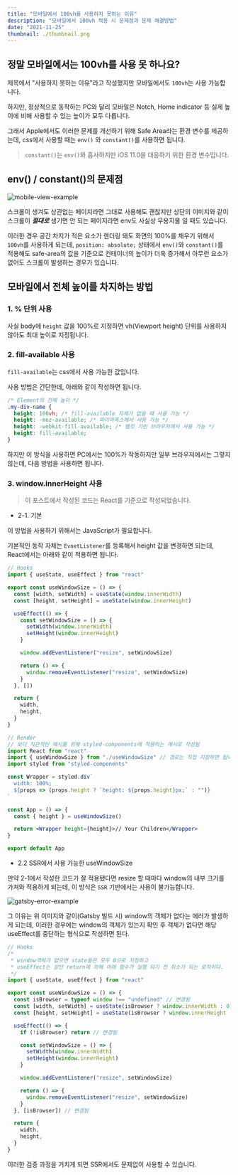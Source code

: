 ```yaml
---
title: "모바일에서 100vh를 사용하지 못하는 이유"
description: "모바일에서 100vh 적용 시 문제점과 문제 해결방법"
date: "2021-11-25"
thumbnail: ./thumbnail.png
---
```


## 정말 모바일에서는 100vh를 사용 못 하나요?

제목에서 "사용하지 못하는 이유"라고 작성했지만 모바일에서도 `100vh`는 사용 가능합니다.

하지만, 정상적으로 동작하는 PC와 달리 모바일은 Notch, Home indicator 등 실제 높이에 비해 사용할 수 있는 높이가 모두 다릅니다.

그래서 Apple에서도 이러한 문제를 개선하기 위해 Safe Area라는 환경 변수를 제공하는데, css에서 사용할 때는 `env()` 와 `constant()`를 사용하면 됩니다.

> `constant()`는 `env()`와 흡사하지만 iOS 11.0을 대응하기 위한 환경 변수입니다.

## env() / constant()의 문제점

![mobile-view-example](./mobile-view-example.png)

스크롤이 생겨도 상관없는 페이지라면 그대로 사용해도 괜찮지만 상단의 이미지와 같이 스크롤이 **_절대로_** 생기면 안 되는 페이지라면 env도 사실상 무용지물 일 때도 있습니다.

이러한 경우 공간 차지가 적은 요소가 렌더링 돼도 화면의 100%를 채우기 위해서 `100vh`를 사용하게 되는데, `position: absolute;` 상태에서 `env()`와 `constant()`를 적용해도 safe-area의 값을 기준으로 컨테이너의 높이가 더욱 증가해서 아무런 요소가 없어도 스크롤이 발생하는 경우가 있습니다.

## 모바일에서 전체 높이를 차지하는 방법

### 1. % 단위 사용

사실 body에 `height` 값을 100%로 지정하면 vh(Viewport height) 단위를 사용하지 않아도 최대 높이로 지정됩니다.

### 2. fill-available 사용

`fill-available`는 css에서 사용 가능한 값입니다.

사용 방법은 간단한데, 아래와 같이 작성하면 됩니다.

```css
/* Element의 전체 높이 */
.my-div-name {
  height: 100vh; /* fill-available 자체가 없을 때 사용 가능 */
  height: -moz-available; /* 파이어폭스에서 사용 가능 */
  height: -webkit-fill-available; /* 웹킷 기반 브라우저에서 사용 가능 */
  height: fill-available;
}
```

하지만 이 방식을 사용하면 PC에서는 100%가 작동하지만 일부 브라우저에서는 그렇지 않는데, 다음 방법을 사용하면 됩니다.

### 3. window.innerHeight 사용

> 이 포스트에서 작성된 코드는 React를 기준으로 작성되었습니다.

- 2-1. 기본

이 방법을 사용하기 위해서는 JavaScript가 필요합니다.

기본적인 동작 자체는 `EvnetListener`를 등록해서 height 값을 변경하면 되는데, React에서는 아래와 같이 적용하면 됩니다.

```jsx
// Hooks
import { useState, useEffect } from "react"

export const useWindowSize = () => {
  const [width, setWidth] = useState(window.innerWidth)
  const [height, setHeight] = useState(window.innerHeight)

  useEffect(() => {
    const setWindowSize = () => {
      setWidth(window.innerWidth)
      setHeight(window.innerHeight)
    }

    window.addEventListener("resize", setWindowSize)

    return () => {
      window.removeEventListener("resize", setWindowSize)
    }
  }, [])

  return {
    width,
    height,
  }
}
```

```jsx
// Render
// 보다 직관적인 예시를 위해 styled-components에 적용하는 예시로 작성됨
import React from "react"
import { useWindowSize } from "./useWindowSize" // 경로는 직접 지정하면 됩니다.
import styled from "styled-components"

const Wrapper = styled.div`
  width: 100%;
  ${props => (props.height ? `height: ${props.height}px;` : "")}
`

const App = () => {
  const { height } = useWindowSize()

  return <Wrapper height={height}>// Your Children</Wrapper>
}

export default App
```

- 2.2 SSR에서 사용 가능한 useWindowSize

만약 2-1에서 작성한 코드가 잘 적용됐다면 resize 할 때마다 window의 내부 크기를 가져와 적용하게 되는데, 이 방식은 `SSR` 기반에서는 사용이 불가능합니다.

![gatsby-error-example](./gatsby-error-example.png)

그 이유는 위 이미지와 같이(Gatsby 빌드 시) window의 객체가 없다는 에러가 발생하게 되는데, 이러한 경우에는 window의 객체가 있는지 확인 후 객체가 없다면 해당 useEffect를 중단하는 형식으로 작성하면 된다.

```jsx
// Hooks
/*
 * window객체가 없으면 state들은 모두 0으로 지정하고
 * useEffect는 상단 return에 의해 아래 함수가 실행 되기 전 취소가 되는 로직이다.
 */
import { useState, useEffect } from "react"

export const useWindowSize = () => {
  const isBrowser = typeof window !== "undefined" // 변경됨
  const [width, setWidth] = useState(isBrowser ? window.innerWidth : 0) // 변경됨
  const [height, setHeight] = useState(isBrowser ? window.innerHeight : 0) // 변경됨

  useEffect(() => {
    if (!isBrowser) return // 변경됨

    const setWindowSize = () => {
      setWidth(window.innerWidth)
      setHeight(window.innerHeight)
    }

    window.addEventListener("resize", setWindowSize)

    return () => {
      window.removeEventListener("resize", setWindowSize)
    }
  }, [isBrowser]) // 변경됨

  return {
    width,
    height,
  }
}
```

이러한 검증 과정을 거치게 되면 SSR에서도 문제없이 사용할 수 있습니다.
